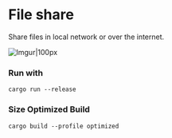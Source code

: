 # File share
Share files in local network or over the internet. 

![Imgur|100px](https://i.imgur.com/o7b913P.png)

### Run with
```
cargo run --release
```

### Size Optimized Build
```
cargo build --profile optimized
```
